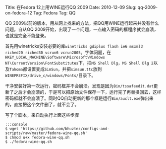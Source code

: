 Title: 在Fedora 12上用WINE运行QQ 2009
Date: 2010-12-09
Slug: qq-2009-on-fedora-12
Tag: Fedora
Tag: QQ

QQ 2009以前的版本，用从网上找来的方法，把QQ用WINE运行起来并没有什么问题。自从QQ 2009开始，出现了一个问题，一点输入密码的框程序就会崩溃，也就是完全不能登录。

<!-- more -->

首先用winetricks安装必要的库`winetricks gdiplus flash ie6 msxml3 riched20 riched30 vcrun6 vcrun2005`。字体问题，在`HKEY_LOCAL_MACHINE\Software\Microsoft\Windows NT\CurrentVersion\FontSubstitutes`下，把`MS Shell Dlg`，`MS Shell Dlg 2`以及`Tahoma`都设置变成`SimSun`，并把`simsun.ttc`放到`WINEPREFIX/drive_c/windows/Fonts/`目录下。

干净安装好第一次运行，密码框并不会崩溃。发现是因为`Bin/tssafeedit.dat`更新了之后才会崩溃的，于是可以把原始文件保存一下，运行完了再替换回去，这样密码框就不会崩溃了。同时QQ自动更新的那个框是运行`Bin/auclt.exe`弹出来的，直接把这个文件删了，就不会了。

写了个脚本，来自动执行上面这些步骤

    :::console
    $ wget 'https://github.com/bhuztez/configs-and-scripts/raw/master/fedora-wine-qq.sh'
    $ chmod u+x fedora-wine-qq.sh
    $ ./fedora-wine-qq.sh
